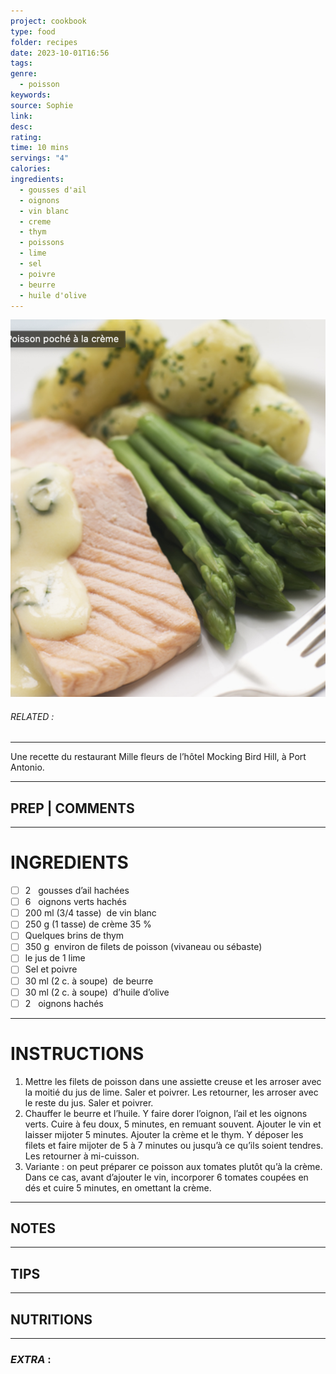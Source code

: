 ```yaml
---
project: cookbook
type: food
folder: recipes
date: 2023-10-01T16:56
tags: 
genre:
  - poisson
keywords: 
source: Sophie
link: 
desc: 
rating: 
time: 10 mins
servings: "4"
calories: 
ingredients:
  - gousses d'ail
  - oignons
  - vin blanc
  - creme
  - thym
  - poissons
  - lime
  - sel
  - poivre
  - beurre
  - huile d'olive
---
```


![IMAGE](image_592.png)

###### *RELATED* : 
---
Une recette du restaurant Mille fleurs de l’hôtel Mocking Bird Hill, à Port Antonio.

---
## PREP | COMMENTS



---
# INGREDIENTS

- [ ] 2   gousses d’ail hachées
- [ ] 6   oignons verts hachés
- [ ] 200 ml (3/4 tasse)  de vin blanc
- [ ] 250 g (1 tasse) de crème 35 %
- [ ] Quelques brins de thym
- [ ] 350 g  environ de filets de poisson (vivaneau ou sébaste)
- [ ] le jus de 1 lime
- [ ] Sel et poivre
- [ ] 30 ml (2 c. à soupe)  de beurre
- [ ] 30 ml (2 c. à soupe)  d’huile d’olive
- [ ] 2   oignons hachés

---
# INSTRUCTIONS

1. Mettre les filets de poisson dans une assiette creuse et les arroser avec la moitié du jus de lime. Saler et poivrer. Les retourner, les arroser avec le reste du jus. Saler et poivrer.
2. Chauffer le beurre et l’huile. Y faire dorer l’oignon, l’ail et les oignons verts. Cuire à feu doux, 5 minutes, en remuant souvent. Ajouter le vin et laisser mijoter 5 minutes. Ajouter la crème et le thym. Y déposer les filets et faire mijoter de 5 à 7 minutes ou jusqu’à ce qu’ils soient tendres. Les retourner à mi-cuisson.
3. Variante : on peut préparer ce poisson aux tomates plutôt qu’à la crème. Dans ce cas, avant d’ajouter le vin, incorporer 6 tomates coupées en dés et cuire 5 minutes, en omettant la crème.

---
## NOTES



---
## TIPS



---
## NUTRITIONS



---
### *EXTRA* :



